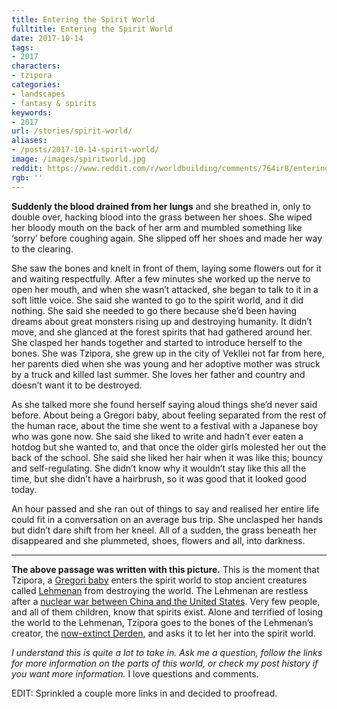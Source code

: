```yaml
---
title: Entering the Spirit World
fulltitle: Entering the Spirit World
date: 2017-10-14
tags:
- 2017
characters:
- tzipora
categories:
- landscapes
- fantasy & spirits
keywords:
- 2017
url: /stories/spirit-world/
aliases:
- /posts/2017-10-14-spirit-world/
image: /images/spiritworld.jpg
reddit: https://www.reddit.com/r/worldbuilding/comments/764ir8/entering_the_spirit_world/
rgb: ''
---
```

**Suddenly the blood drained from her lungs** and she breathed in, only to double over, hacking blood into the grass between her shoes. She wiped her bloody mouth on the back of her arm and mumbled something like ‘sorry’ before coughing again. She slipped off her shoes and made her way to the clearing.

She saw the bones and knelt in front of them, laying some flowers out for it and waiting respectfully. After a few minutes she worked up the nerve to open her mouth, and when she wasn’t attacked, she began to talk to it in a soft little voice. She said she wanted to go to the spirit world, and it did nothing. She said she needed to go there because she’d been having dreams about great monsters rising up and destroying humanity. It didn’t move, and she glanced at the forest spirits that had gathered around her. She clasped her hands together and started to introduce herself to the bones. She was Tzipora, she grew up in the city of Vekllei not far from here, her parents died when she was young and her adoptive mother was struck by a truck and killed last summer. She loves her father and country and doesn’t want it to be destroyed.

As she talked more she found herself saying aloud things she’d never said before. About being a Gregori baby, about feeling separated from the rest of the human race, about the time she went to a festival with a Japanese boy who was gone now. She said she liked to write and hadn’t ever eaten a hotdog but she wanted to, and that once the older girls molested her out the back of the school. She said she liked her hair when it was like this; bouncy and self-regulating. She didn’t know why it wouldn’t stay like this all the time, but she didn’t have a hairbrush, so it was good that it looked good today.

An hour passed and she ran out of things to say and realised her entire life could fit in a conversation on an average bus trip. She unclasped her hands but didn’t dare shift from her kneel. All of a sudden, the grass beneath her disappeared and she plummeted, shoes, flowers and all, into darkness.

*****

**The above passage was written with this picture.** This is the moment that Tzipora, a [Gregori baby](https://www.reddit.com/r/worldbuilding/comments/6xtflc/tzipora_one_of_the_children_to_stop_ageing_vekllei/) enters the spirit world to stop ancient creatures called [Lehmenan](https://www.reddit.com/r/worldbuilding/comments/752bfk/the_face_of_human_extinction/) from destroying the world. The Lehmenan are restless after a [nuclear war between China and the United States](https://www.reddit.com/r/worldbuilding/comments/75p2nt/watching_the_end_of_the_world/). Very few people, and all of them children, know that spirits exist. Alone and terrified of losing the world to the Lehmenan, Tzipora goes to the bones of the Lehmenan’s creator, the [now-extinct Derden](https://www.reddit.com/r/worldbuilding/comments/752bfk/the_face_of_human_extinction/), and asks it to let her into the spirit world.

*I understand this is quite a lot to take in. Ask me a question, follow the links for more information on the parts of this world, or check my post history if you want more information.* I love questions and comments.

EDIT: Sprinkled a couple more links in and decided to proofread.
